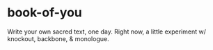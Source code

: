 # book-of-you
Write your own sacred text, one day. Right now, a little experiment w/ knockout, backbone, &amp; monologue.
